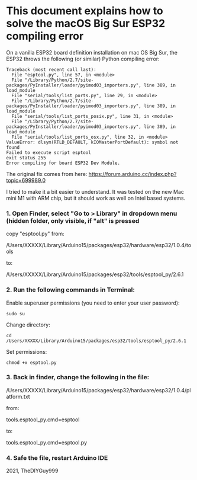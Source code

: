 # This document explains how to solve the macOS Big Sur ESP32 compiling error

On a vanilla ESP32 board definition installation on mac OS Big Sur, the ESP32 throws the following (or similar) Python compiling error:
```
Traceback (most recent call last):
  File "esptool.py", line 57, in <module>
  File "/Library/Python/2.7/site-packages/PyInstaller/loader/pyimod03_importers.py", line 389, in load_module
  File "serial/tools/list_ports.py", line 29, in <module>
  File "/Library/Python/2.7/site-packages/PyInstaller/loader/pyimod03_importers.py", line 389, in load_module
  File "serial/tools/list_ports_posix.py", line 31, in <module>
  File "/Library/Python/2.7/site-packages/PyInstaller/loader/pyimod03_importers.py", line 389, in load_module
  File "serial/tools/list_ports_osx.py", line 32, in <module>
ValueError: dlsym(RTLD_DEFAULT, kIOMasterPortDefault): symbol not found
Failed to execute script esptool
exit status 255
Error compiling for board ESP32 Dev Module.
```
The original fix comes from here:
https://forum.arduino.cc/index.php?topic=699989.0

I tried to make it a bit easier to understand. It was tested on the new Mac mini M1 with ARM chip, but it should work as well on Intel based systems.

### 1. Open Finder, select "Go to > Library"  in dropdown menu (hidden folder, only visible, if "alt" is pressed

copy "esptool.py" from:

/Users/XXXXX/Library/Arduino15/packages/esp32/hardware/esp32/1.0.4/tools

to:

/Users/XXXXX/Library/Arduino15/packages/esp32/tools/esptool_py/2.6.1

### 2. Run the following commands in Terminal:

Enable superuser permissions (you need to enter your user password):
```
sudo su
```

Change directory:
```
cd /Users/XXXXX/Library/Arduino15/packages/esp32/tools/esptool_py/2.6.1
```

Set permissions:
```
chmod +x esptool.py
```

### 3. Back in finder, change the following in the file:
/Users/XXXXX/Library/Arduino15/packages/esp32/hardware/esp32/1.0.4/platform.txt

from:

tools.esptool_py.cmd=esptool

to:

tools.esptool_py.cmd=esptool.py

### 4. Safe the file, restart Arduino IDE


2021, TheDIYGuy999
